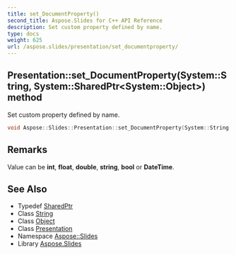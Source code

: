 ```yaml
---
title: set_DocumentProperty()
second_title: Aspose.Slides for C++ API Reference
description: Set custom property defined by name.
type: docs
weight: 625
url: /aspose.slides/presentation/set_documentproperty/
---
```

## Presentation::set_DocumentProperty(System::String, System::SharedPtr\<System::Object\>) method


Set custom property defined by name.

```cpp
void Aspose::Slides::Presentation::set_DocumentProperty(System::String name, System::SharedPtr<System::Object> value) override
```

## Remarks


Value can be **int**, **float**, **double**, **string**, **bool** or **DateTime**. 
## See Also

* Typedef [SharedPtr](../../../system/sharedptr/)
* Class [String](../../../system/string/)
* Class [Object](../../../system/object/)
* Class [Presentation](../)
* Namespace [Aspose::Slides](../../)
* Library [Aspose.Slides](../../../)
